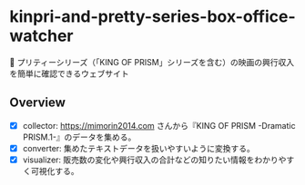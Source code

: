 # kinpri-and-pretty-series-box-office-watcher

🌟 プリティーシリーズ（「KING OF PRISM」シリーズを含む）の映画の興行収入を簡単に確認できるウェブサイト

## Overview

- [x] collector: https://mimorin2014.com さんから『KING OF PRISM -Dramatic PRISM.1-』のデータを集める。
- [x] converter: 集めたテキストデータを扱いやすいように変換する。
- [x] visualizer: 販売数の変化や興行収入の合計などの知りたい情報をわかりやすく可視化する。
